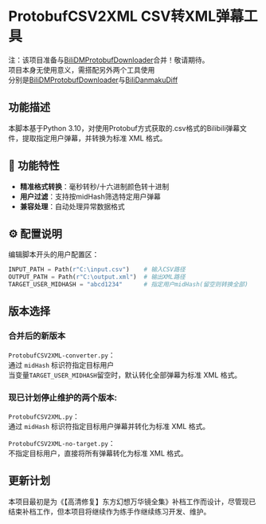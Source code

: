 # ProtobufCSV2XML CSV转XML弹幕工具
注：该项目准备与[BiliDMProtobufDownloader](https://github.com/Mikuoso/BiliDMProtobufDownloader)合并！敬请期待。  
项目本身无使用意义，需搭配另外两个工具使用  
分别是[BiliDMProtobufDownloader](https://github.com/Mikuoso/BiliDMProtobufDownloader)与[BiliDanmakuDiff](https://github.com/Mikuoso/BiliDanmakuDiff)

## 功能描述
本脚本基于Python 3.10，对使用Protobuf方式获取的.csv格式的Bilibili弹幕文件，提取指定用户弹幕，并转换为标准 XML 格式。

## 🎯 功能特性
- **精准格式转换**：毫秒转秒/十六进制颜色转十进制
- **用户过滤**：支持按midHash筛选特定用户弹幕
- **兼容处理**：自动处理异常数据格式
## ⚙️ 配置说明
编辑脚本开头的用户配置区：
```python
INPUT_PATH = Path(r"C:\input.csv")    # 输入CSV路径
OUTPUT_PATH = Path(r"C:\output.xml")  # 输出XML路径
TARGET_USER_MIDHASH = "abcd1234"      # 指定用户midHash(留空则转换全部)
```

## 版本选择
### 合并后的新版本
`ProtobufCSV2XML-converter.py`：  
通过 `midHash` 标识符指定目标用户  
当变量`TARGET_USER_MIDHASH`留空时，默认转化全部弹幕为标准 XML 格式。
### 现已计划停止维护的两个版本:  
`ProtobufCSV2XML.py`：  
通过 `midHash` 标识符指定目标用户弹幕并转化为标准 XML 格式。  

`ProtobufCSV2XML-no-target.py`：  
不指定目标用户，直接将所有弹幕转化为标准 XML 格式。

## 更新计划
本项目最初是为《【高清修复】东方幻想万华镜全集》补档工作而设计，尽管现已结束补档工作，但本项目将继续作为练手作继续练习开发、维护。